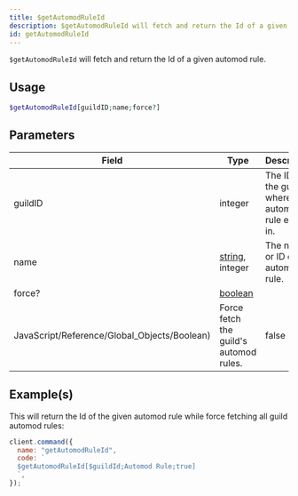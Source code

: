 ```yaml
---
title: $getAutomodRuleId
description: $getAutomodRuleId will fetch and return the Id of a given automod rule.
id: getAutomodRuleId
---
```


`$getAutomodRuleId` will fetch and return the Id of a given automod rule.

## Usage

```php
$getAutomodRuleId[guildID;name;force?]
```

## Parameters

| Field                                        | Type                                                                                                       | Description                                           | Required |
| -------------------------------------------- | ---------------------------------------------------------------------------------------------------------- | ----------------------------------------------------- | :------: |
| guildID                                      | integer                                                                                                    | The ID of the guild where the automod rule exists in. |   true   |
| name                                         | [string](https://developer.mozilla.org/en-US/docs/Web/JavaScript/Reference/Global_Objects/String), integer | The name or ID of the automod rule.                   |   true   |
| force?                                       | [boolean](https://developer.mozilla.org/en-US/docs/Web/JavaScript/Reference/Global_Objects/Boolean)        |
| JavaScript/Reference/Global_Objects/Boolean) | Force fetch the guild's automod rules.                                                                     | false                                                 |

## Example(s)

This will return the Id of the given automod rule while force fetching all guild automod rules:

```javascript
client.command({
  name: "getAutomodRuleId",
  code: `
  $getAutomodRuleId[$guildId;Automod Rule;true]
  `,
});
```
